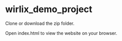 # wirlix_demo_project


Clone or download the zip folder. 

Open index.html to view the website on your browser. 
